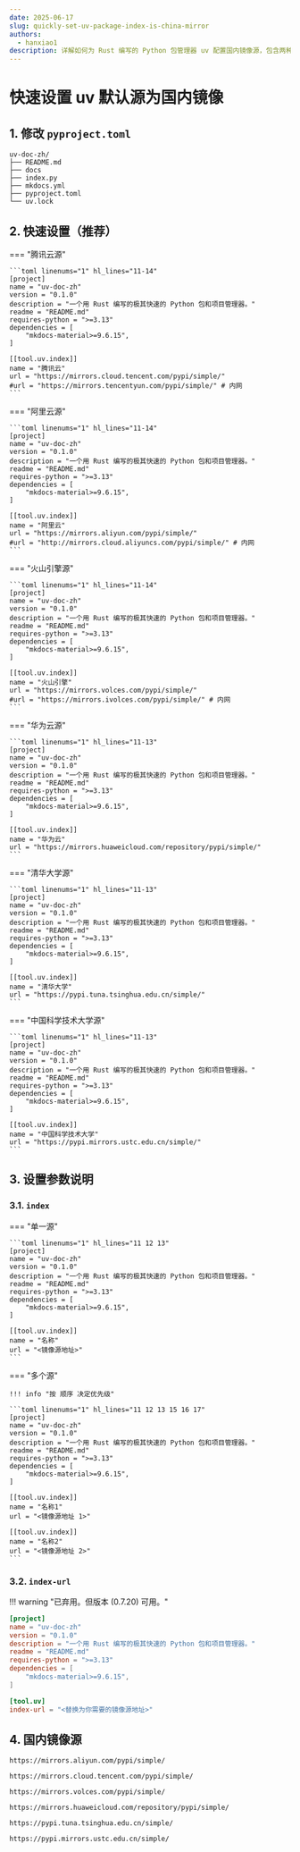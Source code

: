 ```yaml
---
date: 2025-06-17
slug: quickly-set-uv-package-index-is-china-mirror
authors:
  - hanxiao1
description: 详解如何为 Rust 编写的 Python 包管理器 uv 配置国内镜像源，包含两种配置方式：直接设置 index-url（兼容 0.7.20 版本）和推荐的多源优先级配置。提供阿里云、腾讯云、清华大学等主流镜像地址，帮助开发者加速 Python 依赖安装。适用于 uv 项目配置及 pyproject.toml 文件修改指南。
---
```


# 快速设置 uv 默认源为国内镜像

<!-- more -->

## 1. 修改 `pyproject.toml`

``` title="项目目录" linenums="1" hl_lines="6"
uv-doc-zh/
├── README.md
├── docs
├── index.py
├── mkdocs.yml
├── pyproject.toml
└── uv.lock
```

## 2. 快速设置（推荐）

=== "腾讯云源"

    ```toml linenums="1" hl_lines="11-14"
    [project]
    name = "uv-doc-zh"
    version = "0.1.0"
    description = "一个用 Rust 编写的极其快速的 Python 包和项目管理器。"
    readme = "README.md"
    requires-python = ">=3.13"
    dependencies = [
        "mkdocs-material>=9.6.15",
    ]
    
    [[tool.uv.index]]
    name = "腾讯云"
    url = "https://mirrors.cloud.tencent.com/pypi/simple/"
    #url = "https://mirrors.tencentyun.com/pypi/simple/" # 内网
    ```

=== "阿里云源"

    ```toml linenums="1" hl_lines="11-14"
    [project]
    name = "uv-doc-zh"
    version = "0.1.0"
    description = "一个用 Rust 编写的极其快速的 Python 包和项目管理器。"
    readme = "README.md"
    requires-python = ">=3.13"
    dependencies = [
        "mkdocs-material>=9.6.15",
    ]
    
    [[tool.uv.index]]
    name = "阿里云"
    url = "https://mirrors.aliyun.com/pypi/simple/"
    #url = "http://mirrors.cloud.aliyuncs.com/pypi/simple/" # 内网
    ```

=== "火山引擎源"

    ```toml linenums="1" hl_lines="11-14"
    [project]
    name = "uv-doc-zh"
    version = "0.1.0"
    description = "一个用 Rust 编写的极其快速的 Python 包和项目管理器。"
    readme = "README.md"
    requires-python = ">=3.13"
    dependencies = [
        "mkdocs-material>=9.6.15",
    ]
    
    [[tool.uv.index]]
    name = "火山引擎"
    url = "https://mirrors.volces.com/pypi/simple/"
    #url = "https://mirrors.ivolces.com/pypi/simple/" # 内网
    ```

=== "华为云源"

    ```toml linenums="1" hl_lines="11-13"
    [project]
    name = "uv-doc-zh"
    version = "0.1.0"
    description = "一个用 Rust 编写的极其快速的 Python 包和项目管理器。"
    readme = "README.md"
    requires-python = ">=3.13"
    dependencies = [
        "mkdocs-material>=9.6.15",
    ]
    
    [[tool.uv.index]]
    name = "华为云"
    url = "https://mirrors.huaweicloud.com/repository/pypi/simple/"
    ```

=== "清华大学源"

    ```toml linenums="1" hl_lines="11-13"
    [project]
    name = "uv-doc-zh"
    version = "0.1.0"
    description = "一个用 Rust 编写的极其快速的 Python 包和项目管理器。"
    readme = "README.md"
    requires-python = ">=3.13"
    dependencies = [
        "mkdocs-material>=9.6.15",
    ]
    
    [[tool.uv.index]]
    name = "清华大学"
    url = "https://pypi.tuna.tsinghua.edu.cn/simple/"
    ```

=== "中国科学技术大学源"

    ```toml linenums="1" hl_lines="11-13"
    [project]
    name = "uv-doc-zh"
    version = "0.1.0"
    description = "一个用 Rust 编写的极其快速的 Python 包和项目管理器。"
    readme = "README.md"
    requires-python = ">=3.13"
    dependencies = [
        "mkdocs-material>=9.6.15",
    ]
    
    [[tool.uv.index]]
    name = "中国科学技术大学"
    url = "https://pypi.mirrors.ustc.edu.cn/simple/"
    ```

## 3. 设置参数说明

### 3.1. `index`

=== "单一源"

    ```toml linenums="1" hl_lines="11 12 13"
    [project]
    name = "uv-doc-zh"
    version = "0.1.0"
    description = "一个用 Rust 编写的极其快速的 Python 包和项目管理器。"
    readme = "README.md"
    requires-python = ">=3.13"
    dependencies = [
        "mkdocs-material>=9.6.15",
    ]
    
    [[tool.uv.index]]
    name = "名称"
    url = "<镜像源地址>"
    ```

=== "多个源"

    !!! info "按 顺序 决定优先级"

    ```toml linenums="1" hl_lines="11 12 13 15 16 17"
    [project]
    name = "uv-doc-zh"
    version = "0.1.0"
    description = "一个用 Rust 编写的极其快速的 Python 包和项目管理器。"
    readme = "README.md"
    requires-python = ">=3.13"
    dependencies = [
        "mkdocs-material>=9.6.15",
    ]
    
    [[tool.uv.index]]
    name = "名称1"
    url = "<镜像源地址 1>"
    
    [[tool.uv.index]]
    name = "名称2"
    url = "<镜像源地址 2>"
    ```

### 3.2. `index-url`

!!! warning "已弃用。但版本 (0.7.20) 可用。"

```toml linenums="1" hl_lines="11 12"
[project]
name = "uv-doc-zh"
version = "0.1.0"
description = "一个用 Rust 编写的极其快速的 Python 包和项目管理器。"
readme = "README.md"
requires-python = ">=3.13"
dependencies = [
    "mkdocs-material>=9.6.15",
]

[tool.uv]
index-url = "<替换为你需要的镜像源地址>"
```

## 4. 国内镜像源

``` title="阿里云"
https://mirrors.aliyun.com/pypi/simple/
```

``` title="腾讯云"
https://mirrors.cloud.tencent.com/pypi/simple/
```

``` title="火山引擎"
https://mirrors.volces.com/pypi/simple/
```

``` title="华为云"
https://mirrors.huaweicloud.com/repository/pypi/simple/
```

``` title="清华大学"
https://pypi.tuna.tsinghua.edu.cn/simple/
```

``` title="中国科学技术大学"
https://pypi.mirrors.ustc.edu.cn/simple/
```
